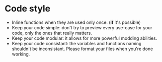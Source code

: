 # Code style

- Inline functions when they are used only once. (**if** it's possible)
- Keep your code simple: don't try to preview every use-case for your code, only the ones that really matters.
- Keep your code modular: it allows for more powerful modding abilities.
- Keep your code consistant: the variables and functions naming shouldn't be inconsistant. Please format your files when you're done working.
